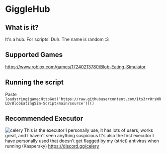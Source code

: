 # GiggleHub
## What is it?
It's a hub. For scripts. Duh. The name is random :3

## Supported Games
https://www.roblox.com/games/17240213780/Blob-Eating-Simulator

## Running the script
Paste `loadstring(game:HttpGet('https://raw.githubusercontent.com/Its3rr0rsWRLD/BlobEatingSim-Script/main/source'))()`

## Recommended Executor
![celery](https://github.com/user-attachments/assets/6cb375e6-7d82-47af-b5ac-8f99cb2b566b)
This is the executor I personally use, it has lots of users, works great, and I haven't seen anything suspicious
It's also the first executor I have personally used that doesn't get flagged by my (strict) antivirus when running (Kaspersky)
https://discord.gg/celery
